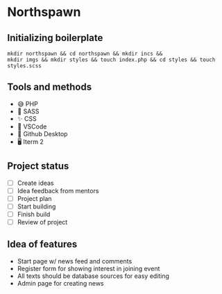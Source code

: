 # Northspawn

## Initializing boilerplate

```
mkdir northspawn && cd northspawn && mkdir incs && 
mkdir imgs && mkdir styles && touch index.php && cd styles && touch styles.scss
```

## Tools and methods

- 😅 PHP
- :metal: SASS
- :sparkles: CSS
- :camel: VSCode
- :tada: Github Desktop
- 🖥 Iterm 2

## Project status
- [ ] Create ideas
- [ ] Idea feedback from mentors
- [ ] Project plan
- [ ] Start building
- [ ] Finish build
- [ ] Review of project

## Idea of features

- Start page w/ news feed and comments
- Register form for showing interest in joining event
- All texts should be database sources for easy editing
- Admin page for creating news

